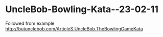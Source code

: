 # UncleBob-Bowling-Kata--23-02-11

Followed from example
http://butunclebob.com/ArticleS.UncleBob.TheBowlingGameKata
